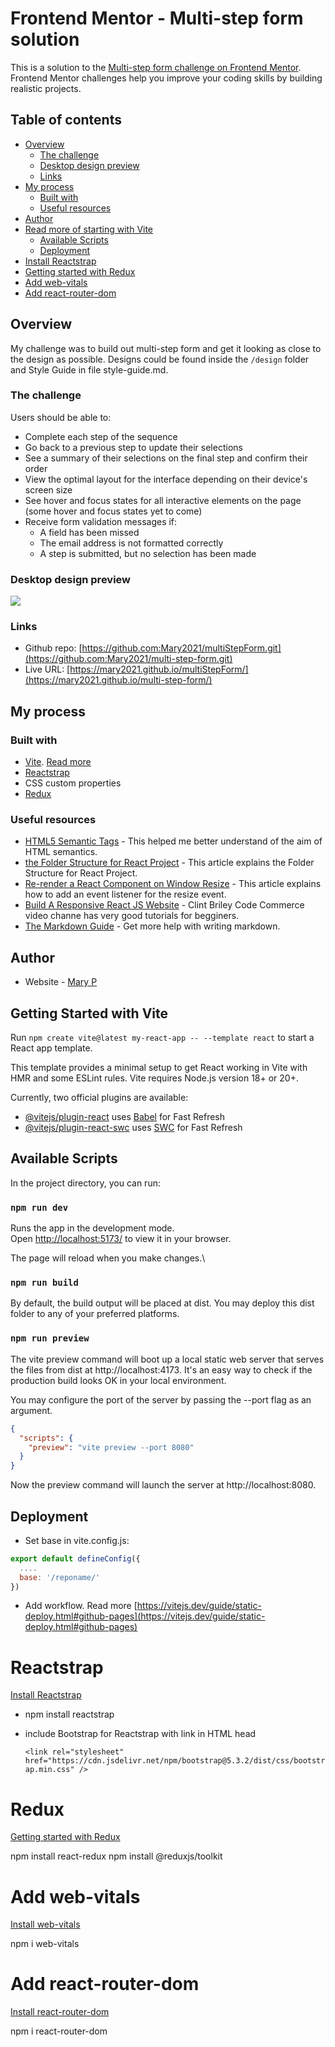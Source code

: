 # Frontend Mentor - Multi-step form solution

This is a solution to the [Multi-step form challenge on Frontend Mentor](https://www.frontendmentor.io/challenges/multistep-form-YVAnSdqQBJ). Frontend Mentor challenges help you improve your coding skills by building realistic projects. 

## Table of contents

- [Overview](#overview)
  - [The challenge](#the-challenge)
  - [Desktop design preview](#desktop-design-preview)
  - [Links](#links)
- [My process](#my-process)
  - [Built with](#built-with)
  - [Useful resources](#useful-resources)
- [Author](#author)
- [Read more of starting with Vite](#getting-started-with-vite)
  - [Available Scripts](#available-scripts)
  - [Deployment](#deployment)
- [Install Reactstrap](#Reactstrap)
- [Getting started with Redux](#Redux)
- [Add web-vitals](#add-web-vitals)
- [Add react-router-dom](#add-react-router-dom)

## Overview
My challenge was to build out multi-step form and get it looking as close to the design as possible. Designs could be found inside the `/design` folder and Style Guide in file style-guide.md.

### The challenge

Users should be able to:

- Complete each step of the sequence
- Go back to a previous step to update their selections
- See a summary of their selections on the final step and confirm their order
- View the optimal layout for the interface depending on their device's screen size
- See hover and focus states for all interactive elements on the page (some hover and focus states yet to come)
- Receive form validation messages if:
  - A field has been missed
  - The email address is not formatted correctly
  - A step is submitted, but no selection has been made

### Desktop design preview

![](./public/images/desktop-design-step-1.jpg)

### Links

- Github repo: [https://github.com:Mary2021/multiStepForm.git](https://github.com:Mary2021/multi-step-form.git)
- Live URL: [https://mary2021.github.io/multiStepForm/](https://mary2021.github.io/multi-step-form/)

## My process

### Built with
- [Vite](https://vitejs.dev/guide/). [Read more](#getting-started-with-Vite)
- [Reactstrap](https://reactstrap.github.io/?path=/story/home-installation--page)
- CSS custom properties
- [Redux](https://redux.js.org/)

### Useful resources
- [HTML5 Semantic Tags](https://www.bitdegree.org/learn/https://www.bitdegree.org/learn/html5-semantic-tags#:~:text=HTML5%20semantic%20tags%20define%20the%20purpose%20of%20the%20element.,find%20the%20required%20information%20faster.) - This helped me better understand of the aim of HTML semantics.
- [the Folder Structure for React Project](https://www.xenonstack.com/insights/reactjs-project-structure#:~:text=Components%20are%20the%20building%20blocks,widely%20used%20in%20the%20project.) - This article explains the Folder Structure for React Project. 
- [Re-render a React Component on Window Resize](https://www.pluralsight.com/guides/re-render-react-component-on-window-resize) - This article explains how to add an event listener for the resize event.
- [Build A Responsive React JS Website](https://www.youtube.com/watch?v=1_Cu-yMQru8) - Clint Briley Code Commerce video channe has very good tutorials for begginers. 
- [The Markdown Guide](https://www.markdownguide.org/) - Get more help with writing markdown.

## Author

- Website - [Mary P](https://github.com/Mary2021)

## Getting Started with Vite

Run `npm create vite@latest my-react-app -- --template react` to start a React app template.

This template provides a minimal setup to get React working in Vite with HMR and some ESLint rules.
Vite requires Node.js version 18+ or 20+. 

Currently, two official plugins are available:

- [@vitejs/plugin-react](https://github.com/vitejs/vite-plugin-react/blob/main/packages/plugin-react/README.md) uses [Babel](https://babeljs.io/) for Fast Refresh
- [@vitejs/plugin-react-swc](https://github.com/vitejs/vite-plugin-react-swc) uses [SWC](https://swc.rs/) for Fast Refresh

## Available Scripts

In the project directory, you can run:

### `npm run dev`

Runs the app in the development mode.\
Open [http://localhost:5173/](http://localhost:5173/) to view it in your browser.

The page will reload when you make changes.\

### `npm run build`

By default, the build output will be placed at dist. You may deploy this dist folder to any of your preferred platforms.

### `npm run preview`

The vite preview command will boot up a local static web server that serves the files from dist at http://localhost:4173. It's an easy way to check if the production build looks OK in your local environment.

You may configure the port of the server by passing the --port flag as an argument.

```json
{
  "scripts": {
    "preview": "vite preview --port 8080"
  }
}
```

Now the preview command will launch the server at http://localhost:8080.

## Deployment

- Set base in vite.config.js:

```js
export default defineConfig({
  ....
  base: '/reponame/'
})
```
- Add workflow. Read more [https://vitejs.dev/guide/static-deploy.html#github-pages](https://vitejs.dev/guide/static-deploy.html#github-pages)

# Reactstrap
[Install Reactstrap](https://reactstrap.github.io/?path=/docs/home-installation--page)

- npm install reactstrap
- include Bootstrap for Reactstrap with link in HTML head

  `<link rel="stylesheet" href="https://cdn.jsdelivr.net/npm/bootstrap@5.3.2/dist/css/bootstrap.min.css" />`

# Redux
[Getting started with Redux](https://redux.js.org/introduction/getting-started)

npm install react-redux
npm install @reduxjs/toolkit

# Add web-vitals
[Install web-vitals](https://www.npmjs.com/package/web-vitals)

npm i web-vitals

# Add react-router-dom
[Install react-router-dom](https://www.npmjs.com/package/react-router-dom)

npm i react-router-dom
